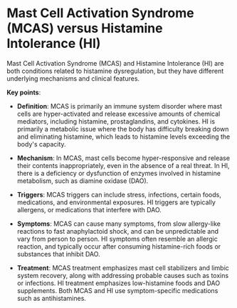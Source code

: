 [//]: # (
source: gpt-3 + jph editing
tags: conditions dx
)

# Mast Cell Activation Syndrome (MCAS) versus Histamine Intolerance (HI)

Mast Cell Activation Syndrome (MCAS) and Histamine Intolerance (HI) are both conditions related to histamine dysregulation, but they have different underlying mechanisms and clinical features.

**Key points**:

* **Definition**: MCAS is primarily an immune system disorder where mast cells are hyper-activated and release excessive amounts of chemical mediators, including histamine, prostaglandins, and cytokines. HI is primarily a metabolic issue where the body has difficulty breaking down and eliminating histamine, which leads to histamine levels exceeding the body's capacity.

* **Mechanism**: In MCAS, mast cells become hyper-responsive and release their contents inappropriately, even in the absence of a real threat. In HI, there is a deficiency or dysfunction of enzymes involved in histamine metabolism, such as diamine oxidase (DAO).

* **Triggers**: MCAS triggers can include stress, infections, certain foods, medications, and environmental exposures. HI triggers are typically allergens, or medications that interfere with DAO.

* **Symptoms**: MCAS can cause many symptoms, from slow allergy-like reactions to fast anaphylactoid shock, and can be unpredictable and vary from person to person. HI symptoms often resemble an allergic reaction, and typically occur after consuming histamine-rich foods or substances that inhibit DAO.

* **Treatment**:  MCAS treatment emphasizes mast cell stabilizers and limbic system recovery, along with addressing probable causes such as toxins or infections. HI treatment emphasizes low-histamine foods and DAO supplements. Both MCAS and HI use symptom-specific medications such as antihistamines.